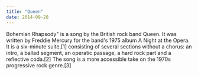 ```yaml
---
title: "Queen"
date: 2014-09-28
---
```

Bohemian Rhapsody" is a song by the British rock band Queen. It was written by Freddie Mercury for the band's 1975 album A Night at the Opera. It is a six-minute suite,[1] consisting of several sections without a chorus: an intro, a ballad segment, an operatic passage, a hard rock part and a reflective coda.[2] The song is a more accessible take on the 1970s progressive rock genre.[3]
